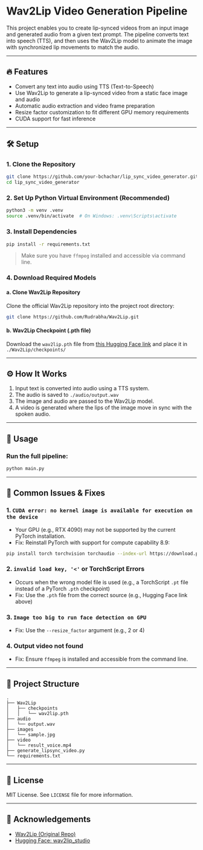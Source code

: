 # Wav2Lip Video Generation Pipeline

This project enables you to create lip-synced videos from an input image and generated audio from a given text prompt. The pipeline converts text into speech (TTS), and then uses the Wav2Lip model to animate the image with synchronized lip movements to match the audio.

---

## 🔥 Features

* Convert any text into audio using TTS (Text-to-Speech)
* Use Wav2Lip to generate a lip-synced video from a static face image and audio
* Automatic audio extraction and video frame preparation
* Resize factor customization to fit different GPU memory requirements
* CUDA support for fast inference

---

## 🛠️ Setup

### 1. Clone the Repository

```bash
git clone https://github.com/your-bchachar/lip_sync_video_generator.git
cd lip_sync_video_generator
```

### 2. Set Up Python Virtual Environment (Recommended)

```bash
python3 -m venv .venv
source .venv/bin/activate  # On Windows: .venv\Scripts\activate
```

### 3. Install Dependencies

```bash
pip install -r requirements.txt
```

> Make sure you have `ffmpeg` installed and accessible via command line.

### 4. Download Required Models

#### a. Clone Wav2Lip Repository

Clone the official Wav2Lip repository into the project root directory:

```bash
git clone https://github.com/Rudrabha/Wav2Lip.git
```

#### b. Wav2Lip Checkpoint (.pth file)

Download the `wav2lip.pth` file from [this Hugging Face link](https://huggingface.co/numz/wav2lip_studio/blob/main/Wav2lip/wav2lip.pth) and place it in `./Wav2Lip/checkpoints/`

---

## ⚙️ How It Works

1. Input text is converted into audio using a TTS system.
2. The audio is saved to `./audio/output.wav`
3. The image and audio are passed to the Wav2Lip model.
4. A video is generated where the lips of the image move in sync with the spoken audio.

---

## 🚀 Usage

### Run the full pipeline:

```bash
python main.py
```

---

## 🐞 Common Issues & Fixes

### 1. `CUDA error: no kernel image is available for execution on the device`

* Your GPU (e.g., RTX 4090) may not be supported by the current PyTorch installation.
* Fix: Reinstall PyTorch with support for compute capability 8.9:

```bash
pip install torch torchvision torchaudio --index-url https://download.pytorch.org/whl/cu121
```

### 2. `invalid load key, '<'` or TorchScript Errors

* Occurs when the wrong model file is used (e.g., a TorchScript `.pt` file instead of a PyTorch `.pth` checkpoint)
* Fix: Use the `.pth` file from the correct source (e.g., Hugging Face link above)

### 3. `Image too big to run face detection on GPU`

* Fix: Use the `--resize_factor` argument (e.g., 2 or 4)

### 4. Output video not found

* Fix: Ensure `ffmpeg` is installed and accessible from the command line.

---

## 📁 Project Structure

```
.
├── Wav2Lip
│   ├── checkpoints
│   │   └── wav2lip.pth
├── audio
│   └── output.wav
├── images
│   └── sample.jpg
├── video
│   └── result_voice.mp4
├── generate_lipsync_video.py
└── requirements.txt
```

---

## 📜 License

MIT License. See `LICENSE` file for more information.

---

## 🙏 Acknowledgements

* [Wav2Lip (Original Repo)](https://github.com/Rudrabha/Wav2Lip)
* [Hugging Face: wav2lip\_studio](https://huggingface.co/numz/wav2lip_studio)
